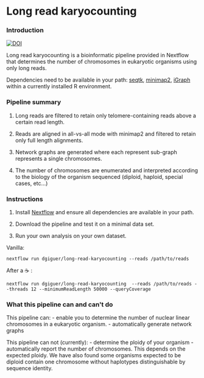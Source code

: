 # Long read karyocounting

### Introduction

[![DOI](https://zenodo.org/badge/419751237.svg)](https://zenodo.org/badge/latestdoi/419751237)

Long read karyocounting is a bioinformatic pipeline provided in Nextflow that determines the number of chromosomes in eukaryotic organisms using only long reads. 

Dependencies need to be available in your path: [seqtk](https://github.com/lh3/seqtk), [minimap2](https://github.com/lh3/minimap2), [iGraph](https://igraph.org/r/) within a currently installed R environment.

### Pipeline summary

1) Long reads are filtered to retain only telomere-containing reads above a certain read length. 

2) Reads are aligned in all-vs-all mode with minimap2 and filtered to retain only full length alignments. 

3) Network graphs are generated where each represent sub-graph represents a single chromosomes. 

4) The number of chromosomes are enumerated and interpreted according to the biology of the organism sequenced (diploid, haploid, special cases, etc...)

### Instructions 

1) Install [Nextflow](https://www.nextflow.io/) and ensure all dependencies are available in your path. 

2) Download the pipeline and test it on a minimal data set. 

3) Run your own analysis on your own dataset. 

Vanilla: 

```
nextflow run dgiguer/long-read-karyocounting --reads /path/to/reads  
```

After a :coffee: :
```
nextflow run dgiguer/long-read-karyocounting  --reads /path/to/reads --threads 12 --minimumReadLength 50000 --queryCoverage 
```

### What this pipeline can and can't do

This pipeline can:
    - enable you to determine the number of nuclear linear chromosomes in a eukaryotic organism. 
    - automatically generate network graphs

This pipeline can not (currently):
    - determine the ploidy of your organism
    - automatically report the number of chromosomes. This depends on the expected ploidy. We have also found some organisms expected to be diploid contain one chromosome without haplotypes distinguishable by sequence identity.

